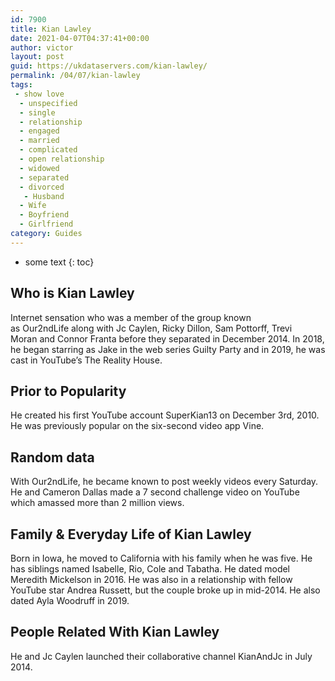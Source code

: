 ```yaml
---
id: 7900
title: Kian Lawley
date: 2021-04-07T04:37:41+00:00
author: victor
layout: post
guid: https://ukdataservers.com/kian-lawley/
permalink: /04/07/kian-lawley
tags:
 - show love
  - unspecified
  - single
  - relationship
  - engaged
  - married
  - complicated
  - open relationship
  - widowed
  - separated
  - divorced
   - Husband
  - Wife
  - Boyfriend
  - Girlfriend
category: Guides
---
```


* some text
{: toc}


## Who is Kian Lawley



Internet sensation who was a member of the group known as Our2ndLife along with Jc Caylen, Ricky Dillon, Sam Pottorff, Trevi Moran and Connor Franta before they separated in December 2014. In 2018, he began starring as Jake in the web series Guilty Party and in 2019, he was cast in YouTube&#8217;s The Reality House.

                
                
                
## Prior to Popularity



He created his first YouTube account SuperKian13 on December 3rd, 2010. He was previously popular on the six-second video app Vine. 

                
                
                
## Random data



With Our2ndLife, he became known to post weekly videos every Saturday. He and Cameron Dallas made a 7 second challenge video on YouTube which amassed more than 2 million views. 

                
                
                
## Family & Everyday Life of Kian Lawley



Born in Iowa, he moved to California with his family when he was five. He has siblings named Isabelle, Rio, Cole and Tabatha. He dated model Meredith Mickelson in 2016. He was also in a relationship with fellow YouTube star Andrea Russett, but the couple broke up in mid-2014. He also dated Ayla Woodruff in 2019. 

                
                
                
## People Related With Kian Lawley



He and Jc Caylen launched their collaborative channel KianAndJc in July 2014.

                
              
            
          
          
          